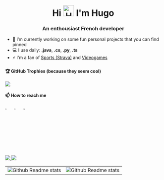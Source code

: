 <h1 align="center">Hi <img src="https://github.com/Hugo-CASTELL/Hugo-CASTELL/assets/100218176/a4f9fcef-bee4-4acb-8103-d146da8b3835" width="35px" alt="Hand waving"> I'm Hugo</h1>

<h3 align="center">An enthousiast French developer</h3>

- 🔭 I’m currently working on some fun personal projects that you can find pinned
- 💻 I use daily: **.java**, **.cs**, **.py**, **.ts**
- ⚡ I'm a fan of [Sports (Strava)](https://strava.app.link/ekLAiXo53Nb) and [Videogames](https://steamcommunity.com/id/nuanz/)

<table>
    <td>    
        <img alt="Github Readme stats" src="https://github-readme-stats.vercel.app/api?username=Hugo-CASTELL&theme=default&hide_border=true&include_all_commits=true&count_private=true" />
    </td>
    <td>    
        <img alt="Github Readme stats" src="https://github-readme-stats.vercel.app/api/top-langs/?username=Hugo-CASTELL&theme=default&hide_border=true&include_all_commits=true&count_private=true&layout=compact" />
    </td>
</div>

#### 🏆 GitHub Trophies (because they seem cool)
![](https://github-profile-trophy.vercel.app/?username=Hugo-CASTELL&theme=default&no-frame=false&no-bg=true&margin-w=4)

#### 📫 How to reach me

[<img src="https://img.icons8.com/?size=256&id=ClbD5JTFM7FA&format=png" width="3.5%"/>](https://twitter.com/4_dashes)  &nbsp; [<img src="https://img.icons8.com/color/48/000000/linkedin.png" width="3.5%"/>](https://www.linkedin.com/in/hugo-castell/)  &nbsp; <a href="mailto:hugo.castell@outlook.fr"> <img src="https://img.icons8.com/fluent/48/000000/gmail.png" width="3.5%"/>

![](https://komarev.com/ghpvc/?username=Hugo-CASTELL&label=Visits&style=for-the-badge) ![](https://img.shields.io/badge/%20NeoVim%20Typer%20-%2357A143.svg?&style=for-the-badge&logo=neovim&logoColor=white&color=blue)
